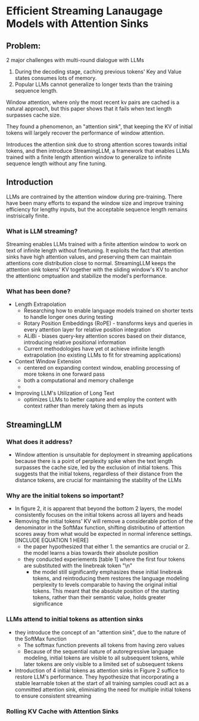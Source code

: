 # Efficient Streaming Lanaugage Models with Attention Sinks

## Problem:
2 major challenges with multi-round dialogue with LLMs

1. During the decoding stage, caching previous tokens' Key and Value states
consumes lots of memory. 
2. Popular LLMs cannot generalize to longer texts than the training sequence length.

Window attention, where only the most recent kv pairs are cached is a natural approach,
but this paper shows that it fails when text length surpasses cache size.

They found a phenomenon, an "attention sink", that keeping the KV of initial tokens
will largely recover the performance of window attention. 

Introduces the attention sink due to strong attention scores towards initial tokens,
and then introduce StreamingLLM, a framework that enables LLMs trained with a finite length
attention window to generalize to infinite sequence length without any fine tuning.

## Introduction

LLMs are contrained by the attention window during pre-training. There have been many efforts to expand the window size and improve training efficiency for lengthy inputs, but the acceptable sequence length remains instrisically finite. 

### What is LLM streaming?
Streaming enables LLMs trained with a finite attention window to work on text of 
infinite length without finetuning. It exploits the fact that attention sinks have 
high attention values, and preserving them can maintain attentions core distribution
close to normal. StreamingLLM keeps the atttention sink tokens' KV together with the 
sliding window's KV to anchor the attentionc omptuation and stabilize the model's performance.

### What has been done?
- Length Extrapolation
    - Researching how to enable language models trained on shorter texts to handle longer ones during testing
    - Rotary Position Embeddings (RoPE) - transforms keys and queries in every attention layer for relative position integration
    - ALiBi - biases query-key attention scores based on their distance, introducing relative positional information
    - Current methodologies have yet ot achieve infinite length extrapolation (no existing LLMs to fit for streaming applications)
- Context Window Extension
    - centered on expanding context window, enabling processing of more tokens in one forward pass
    - both a computational and memory challenge
    - 
- Improving LLM's Utilization of Long Text
    - optimizes LLMs to better capture and employ the content with context rather than merely taking them as inputs

## StreamingLLM
### What does it address?
- Window attention is unsuitable for deployment in streaming applications because there is a point of perplexity spike when the text length surpasses the cache size, led by the exclusion of initial tokens. This suggests that the initial tokens, regardless of their distance from the distance tokens, are crucial for maintaining the stability of the LLMs

### Why are the initial tokens so important?
- In figure 2, it is apparent that beyond the bottom 2 layers, the model consistently focuses on the initial tokens across all layers and heads
- Removing the initial tokens' KV will remove a considerable portion of the denominator in the SoftMax function, shifting distributino of attention scores away from what would be expected in normal inference settings. [INCLUDE EQUATION 1 HERE]
    - the paper hypothesized that either 1. the semantics are crucial or 2. the model learns a bias towards their absolute position
    - they conducted experiements [table 1] where the first four tokens are substituted with the linebreak token "\n"
        - the model still significantly emphasizes these initial linebreak tokens, and reintroducing them restores the language modeling perplexity to levels comparable to having the original initial tokens. This meant that the absolute position of the starting tokens, rather than their semantic value, holds greater significance

### LLMs attend to initial tokens as attention sinks
- they introduce the concept of an "attention sink", due to the nature of the SoftMax function
     - The softmax function prevents all tokens from having zero values
     - Because of the sequential nature of autoregressive language modeling, initial tokens are visible to all subsequent tokens, while later tokens are only visible to a limited set of subsequent tokens
- Introduction of 4 initial tokens as attention sinks in Figure 2 suffice to restore LLM's performance. They hypothesize that incorporating a stable learnable token at the start of all training samples coudl act as a committed attention sink, eliminiating the need for multiple initial tokens to ensure consistent streaming

### Rolling KV Cache with Attention Sinks




